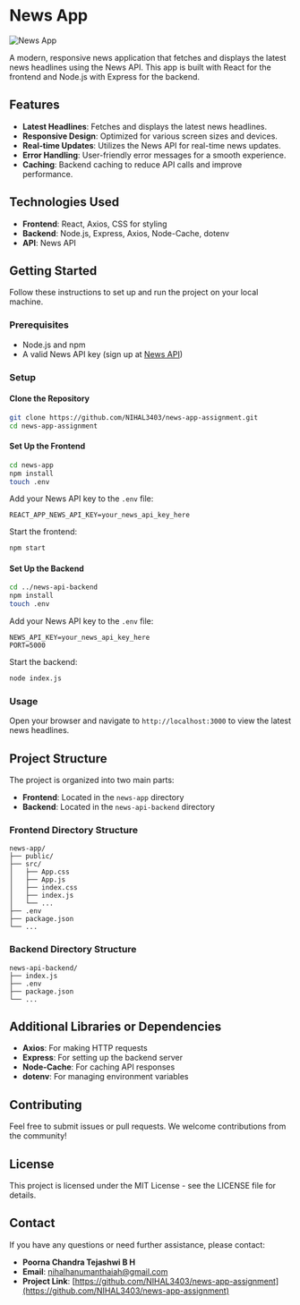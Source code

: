 
# News App

![News App](https://source.unsplash.com/1600x900/?news)

A modern, responsive news application that fetches and displays the latest news headlines using the News API. This app is built with React for the frontend and Node.js with Express for the backend.

## Features

- **Latest Headlines**: Fetches and displays the latest news headlines.
- **Responsive Design**: Optimized for various screen sizes and devices.
- **Real-time Updates**: Utilizes the News API for real-time news updates.
- **Error Handling**: User-friendly error messages for a smooth experience.
- **Caching**: Backend caching to reduce API calls and improve performance.

## Technologies Used

- **Frontend**: React, Axios, CSS for styling
- **Backend**: Node.js, Express, Axios, Node-Cache, dotenv
- **API**: News API

## Getting Started

Follow these instructions to set up and run the project on your local machine.

### Prerequisites

- Node.js and npm
- A valid News API key (sign up at [News API](https://newsapi.org/))

### Setup

#### Clone the Repository

```bash
git clone https://github.com/NIHAL3403/news-app-assignment.git
cd news-app-assignment
```


#### Set Up the Frontend

```bash
cd news-app
npm install
touch .env
```

Add your News API key to the `.env` file:

```
REACT_APP_NEWS_API_KEY=your_news_api_key_here
```

Start the frontend:

```bash
npm start
```

#### Set Up the Backend

```bash
cd ../news-api-backend
npm install
touch .env
```

Add your News API key to the `.env` file:

```
NEWS_API_KEY=your_news_api_key_here
PORT=5000
```

Start the backend:

```bash
node index.js
```

### Usage

Open your browser and navigate to `http://localhost:3000` to view the latest news headlines.

## Project Structure

The project is organized into two main parts:

- **Frontend**: Located in the `news-app` directory
- **Backend**: Located in the `news-api-backend` directory

### Frontend Directory Structure

```
news-app/
├── public/
├── src/
│   ├── App.css
│   ├── App.js
│   ├── index.css
│   ├── index.js
│   └── ...
├── .env
├── package.json
└── ...
```

### Backend Directory Structure

```
news-api-backend/
├── index.js
├── .env
├── package.json
└── ...
```

## Additional Libraries or Dependencies

- **Axios**: For making HTTP requests
- **Express**: For setting up the backend server
- **Node-Cache**: For caching API responses
- **dotenv**: For managing environment variables

## Contributing

Feel free to submit issues or pull requests. We welcome contributions from the community!

## License

This project is licensed under the MIT License - see the LICENSE file for details.

## Contact

If you have any questions or need further assistance, please contact:

- **Poorna Chandra Tejashwi B H**
- **Email**: [nihalhanumanthaiah@gmail.com](mailto:nihalhanumanthaiah@gmail.com)
- **Project Link**: [https://github.com/NIHAL3403/news-app-assignment](https://github.com/NIHAL3403/news-app-assignment)

```


```
